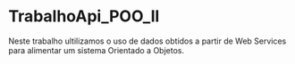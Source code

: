 # TrabalhoApi_POO_ll
Neste trabalho ultilizamos o uso de dados obtidos a partir de Web Services para alimentar um sistema Orientado a Objetos.
